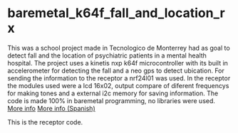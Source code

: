 # baremetal_k64f_fall_and_location_rx
This was a school project made in Tecnologico de Monterrey had as goal to detect fall and the location of psychiatric patients in a mental health hospital. 
The project uses a kinetis nxp k64f microcontroller with its built in accelerometer for detecting the fall and a neo gps to detect ubication. For sending the information to the receptor a nrf24l01 was used. In the receptor the modules used were a lcd 16x02, output compare of diferent frequencys for making tones and a external i2c memory for saving information.
The code is made 100% in baremetal programming, no libraries were used. 
[More info](https://docs.google.com/presentation/d/1O1mpz2Zpg-PNperZPEnL-2zeOvIShckMjRdAIiNy-4w/edit?usp=sharing)
[More info (Spanish)](https://docs.google.com/presentation/d/1DdGcfKBSRmUkOVxrM-Q6-cPUrZTwif7XFlaJo-RJAoQ/edit?usp=sharing)

This is the receptor code.
